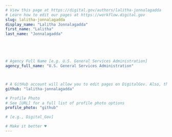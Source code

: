 ```yaml
---
# View this page at https://digital.gov/authors/lalitha-jonnalagadda
# Learn how to edit our pages at https://workflow.digital.gov
slug: lalitha-jonnalagadda
display_name: "Lalitha Jonnalagadda"
first_name: "Lalitha"
last_name: "Jonnalagadda"





# Agency Full Name [e.g. U.S. General Services Administration]
agency_full_name: "U.S. General Services Administration"



# A GitHub account will allow you to edit pages on DigitalGov. Also, the image used in your GitHub account can be used to populate your digital.gov profile photo. Learn more about getting a Github account at [URL]
github: "lalitha-jonnalagadda"

# Profile Photo
# See [URL] for a full list of profile photo options
profile_photo: "github"

# [e.g., Digital_Gov]

# Make it better ♥
---
```

